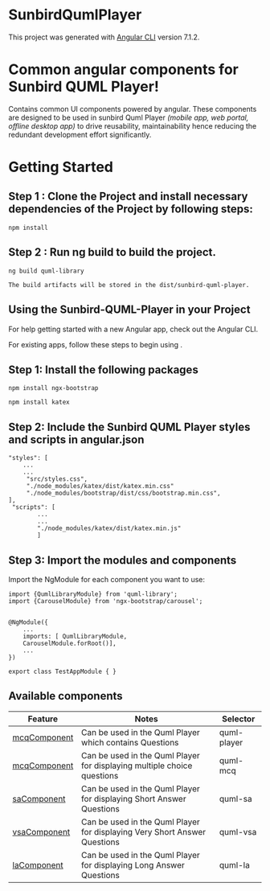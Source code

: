 # SunbirdQumlPlayer

This project was generated with [Angular CLI](https://github.com/angular/angular-cli) version 7.1.2.

# Common angular components for Sunbird QUML Player!

Contains common UI components powered by angular. These components are designed to be used in sunbird Quml Player *(mobile app, web portal, offline desktop app)* to drive reusability, maintainability hence reducing the redundant development effort significantly.

# Getting Started

## Step 1 : Clone the Project and install necessary dependencies of the Project by following steps: 

    npm install 

## Step 2 : Run ng build to build the project.

    ng build quml-library

    The build artifacts will be stored in the dist/sunbird-quml-player.


## Using the Sunbird-QUML-Player in your Project 

For help getting started with a new Angular app, check out the Angular CLI.

For existing apps, follow these steps to begin using .

## Step 1: Install the following packages

    npm install ngx-bootstrap

    npm install katex
	

  
## Step 2: Include the Sunbird QUML Player styles and scripts in angular.json 

    "styles": [
	    ...
	    ...
         "src/styles.css",
         "./node_modules/katex/dist/katex.min.css"
         "./node_modules/bootstrap/dist/css/bootstrap.min.css",
    ],
     "scripts": [
            ...
            ...
            "./node_modules/katex/dist/katex.min.js"
            ]

## Step 3: Import the modules and components

Import the NgModule for each component you want to use:

    import {QumlLibraryModule} from 'quml-library';
    import {CarouselModule} from 'ngx-bootstrap/carousel';


    @NgModule({
	    ...
	    imports: [ QumlLibraryModule,
        CarouselModule.forRoot()],
	    ...
    })

    export class TestAppModule { }

## Available components

|Feature| Notes| Selector|
|--|--|--|
| [mcqComponent](./projects/quml-library/src/lib/player/mcq-component.md) | Can be used in the Quml Player which contains Questions | quml-player|
| [mcqComponent](./projects/quml-library/src/lib/mcq/mcq-component.md) | Can be used in the Quml Player for displaying multiple choice questions| quml-mcq|
| [saComponent](./projects/quml-library/src/lib/sa/sa-component.md)| Can be used in the Quml Player for displaying Short Answer Questions| quml-sa|
| [vsaComponent](./projects/quml-library/src/lib/vsa/vsa.component.md)| Can be used in the Quml Player for displaying Very Short Answer Questions | quml-vsa|
| [laComponent](./projects/quml-library/src/lib/la/la.component.md) | Can be used in the Quml Player for displaying Long Answer Questions| quml-la|
